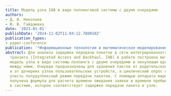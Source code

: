 ```yaml
---
title: Модель узла IAB в виде поллинговой системы с двумя очередями
authors:
- Д. И. Николаев
- Ю. В. Гайдамака
date: '2023-01-01'
publishDate: '2024-11-02T11:04:12.780010Z'
publication_types:
- paper-conference
publication: '*Информационные технологии и математическое моделирование (ITMM 2023)*'
abstract: Для анализа задержек передачи пакетов в сети интегрированного доступа и
  транзита (Integrated Access and Backhaul, IAB) в работе построена математическая
  модель узла в виде системы поллинга с двумя очередями и ненулевым временем переключения
  между ними. Очереди предназначены для хранения пактов от родительского узла IAB
  и от дочерних узлов пользовательских устройств, а циклический опрос очередей позволил
  учесть полудуплексный режим передачи пакетов. С помощью аппарата марковских процессов
  получена формула для расчета времени ожидания заявки и времени пребывания заявки
  в системе, которое соответствует задержке передачи пакета в узле.
---
```

